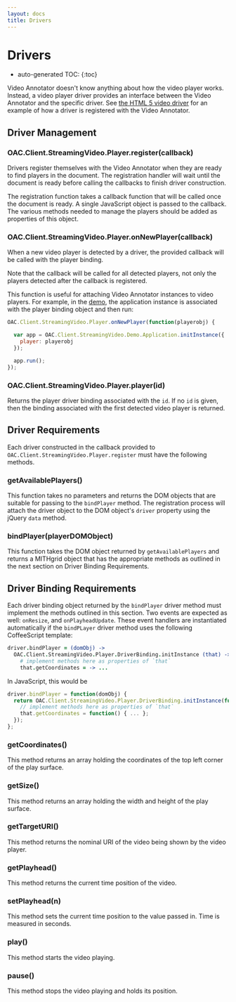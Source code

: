 ```yaml
---
layout: docs
title: Drivers
---
```

# Drivers

* auto-generated TOC:
{:toc}

Video Annotator doesn't know anything about how the video player works. Instead, a video player driver provides an interface
between the Video Annotator and the specific driver. 
See [the HTML 5 video driver](/OACVideoAnnotator/code/src/drivers/html5.coffee.html) for an example of how a driver 
is registered with the Video Annotator.

## Driver Management


### OAC.Client.StreamingVideo.Player.register(callback)

Drivers register themselves with the Video Annotator when they are ready to find players in the document. The registration
handler will wait until the document is ready before calling the callbacks to finish driver construction.

The registration function takes a callback function that will be called once the document is ready. A single JavaScript
object is passed to the callback. The various methods needed to manage the players should be added as properties of this
object.

### OAC.Client.StreamingVideo.Player.onNewPlayer(callback)

When a new video player is detected by a driver, the provided callback will be called with the player binding.

Note that the callback will be called for all detected players, not only the players detected after the callback is
registered.

This function is useful for attaching Video Annotator instances to video players. For example, in the
[demo](/OACVideoAnnotator/demo.html), the application instance is associated with the player binding object
and then run:

```js
OAC.Client.StreamingVideo.Player.onNewPlayer(function(playerobj) {

  var app = OAC.Client.StreamingVideo.Demo.Application.initInstance({
    player: playerobj
  });

  app.run();
});
```

### OAC.Client.StreamingVideo.Player.player(id)

Returns the player driver binding associated with the `id`. If no `id` is given, then the binding associated with the
first detected video player is returned.

## Driver Requirements

Each driver constructed in the callback provided to `OAC.Client.StreamingVideo.Player.register` must have the following
methods.

### getAvailablePlayers()

This function takes no parameters and returns the DOM objects that are suitable for passing to the
`bindPlayer` method. The registration process will attach the driver object to the DOM object's
`driver` property using the jQuery `data` method.

### bindPlayer(playerDOMObject)

This function takes the DOM object returned by `getAvailablePlayers` and returns a MITHgrid object that
has the appropriate methods as outlined in the next section on Driver Binding Requirements.

## Driver Binding Requirements

Each driver binding object returned by the `bindPlayer` driver method must implement the methods outlined in this section.
Two events are expected as well: `onResize`, and `onPlayheadUpdate`. These event handlers are instantiated automatically
if the `bindPLayer` driver method uses the following CoffeeScript template:

```coffeescript
driver.bindPlayer = (domObj) ->
  OAC.Client.StreamingVideo.Player.DriverBinding.initInstance (that) ->
    # implement methods here as properties of `that`
    that.getCoordinates = -> ...
```

In JavaScript, this would be

```js
driver.bindPlayer = function(domObj) {
  return OAC.Client.StreamingVideo.Player.DriverBinding.initInstance(function(that) {
    // implement methods here as properties of `that`
    that.getCoordinates = function() { ... };
  });
};
```

### getCoordinates()

This method returns an array holding the coordinates of the top left corner of the play surface.

### getSize()

This method returns an array holding the width and height of the play surface.

### getTargetURI()

This method returns the nominal URI of the video being shown by the video player.

### getPlayhead()

This method returns the current time position of the video.

### setPlayhead(n)

This method sets the current time position to the value passed in. Time is measured in seconds.

### play()

This method starts the video playing.

### pause()

This method stops the video playing and holds its position.
